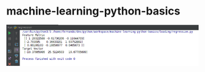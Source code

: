 # machine-learning-python-basics
![Regression dataset](https://raw.githubusercontent.com/fernandoabcampos/machine-learning-python-basics/master/resources/regression.png)